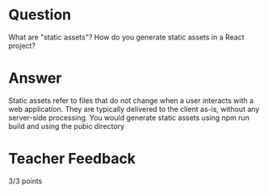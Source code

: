 # Question

What are "static assets"? How do you generate static assets in a React project?

# Answer
Static assets refer to files that do not change when a user interacts with a web application. They are typically delivered to the client as-is, without any server-side processing. You would generate static assets using npm run build and using the pubic directory 

# Teacher Feedback

3/3 points